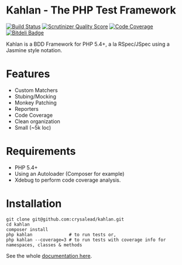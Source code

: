 # Kahlan - The PHP Test Framework

[![Build Status](https://travis-ci.org/crysalead/kahlan.png?branch=master)](https://travis-ci.org/crysalead/kahlan) [![Scrutinizer Quality Score](https://scrutinizer-ci.com/g/crysalead/kahlan/badges/quality-score.png?s=7d13f5fc63cc67dc995baa2d303fb5c93aab53cc)](https://scrutinizer-ci.com/g/crysalead/kahlan/) [![Code Coverage](https://scrutinizer-ci.com/g/crysalead/kahlan/badges/coverage.png?s=5af80e51db6c0879b1cd47d5dc4c0ff24c4e9cf2)](https://scrutinizer-ci.com/g/crysalead/kahlan/) [![Bitdeli Badge](https://d2weczhvl823v0.cloudfront.net/crysalead/kahlan/trend.png)](https://bitdeli.com/free "Bitdeli Badge")

Kahlan is a BDD Framework for PHP 5.4+, a la RSpec/JSpec using a Jasmine style notation.

# Features

 * Custom Matchers
 * Stubing/Mocking
 * Monkey Patching
 * Reporters
 * Code Coverage
 * Clean organization
 * Small (~5k loc)

# Requirements

 * PHP 5.4+
 * Using an Autoloader (Composer for example)
 * Xdebug to perform code coverage analysis.

# Installation

```
git clone git@github.com:crysalead/kahlan.git
cd kahlan
composer install
php kahlan              # to run tests or,
php kahlan --coverage=3 # to run tests with coverage info for namespaces, classes & methods
```

See the whole [documentation here](http://crysalead.github.io/kahlan/).
